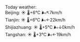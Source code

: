 Today weather:  
Beijing: ☀️ 🌡️+6°C 🌬️↖7km/h  
Tianjin: ☀️ 🌡️+6°C 🌬️←22km/h  
Shijiazhuang: ☀️ 🌡️+5°C 🌬️↓0km/h  
Tangshan: ☀️ 🌡️+3°C 🌬️←19km/h  
